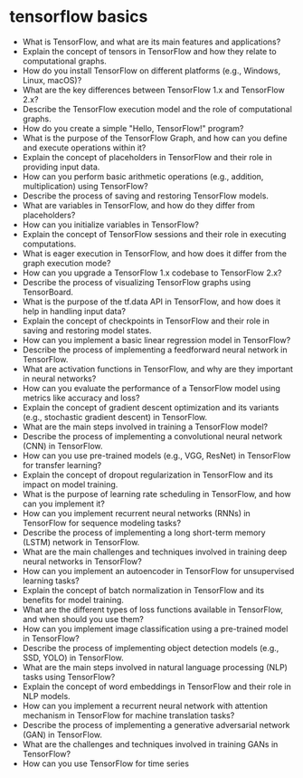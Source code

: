 # tensorflow basics

- What is TensorFlow, and what are its main features and applications?
- Explain the concept of tensors in TensorFlow and how they relate to computational graphs.
- How do you install TensorFlow on different platforms (e.g., Windows, Linux, macOS)?
- What are the key differences between TensorFlow 1.x and TensorFlow 2.x?
- Describe the TensorFlow execution model and the role of computational graphs.
- How do you create a simple "Hello, TensorFlow!" program?
- What is the purpose of the TensorFlow Graph, and how can you define and execute operations within it?
- Explain the concept of placeholders in TensorFlow and their role in providing input data.
- How can you perform basic arithmetic operations (e.g., addition, multiplication) using TensorFlow?
- Describe the process of saving and restoring TensorFlow models.
- What are variables in TensorFlow, and how do they differ from placeholders?
- How can you initialize variables in TensorFlow?
- Explain the concept of TensorFlow sessions and their role in executing computations.
- What is eager execution in TensorFlow, and how does it differ from the graph execution mode?
- How can you upgrade a TensorFlow 1.x codebase to TensorFlow 2.x?
- Describe the process of visualizing TensorFlow graphs using TensorBoard.
- What is the purpose of the tf.data API in TensorFlow, and how does it help in handling input data?
- Explain the concept of checkpoints in TensorFlow and their role in saving and restoring model states.
- How can you implement a basic linear regression model in TensorFlow?
- Describe the process of implementing a feedforward neural network in TensorFlow.
- What are activation functions in TensorFlow, and why are they important in neural networks?
- How can you evaluate the performance of a TensorFlow model using metrics like accuracy and loss?
- Explain the concept of gradient descent optimization and its variants (e.g., stochastic gradient descent) in TensorFlow.
- What are the main steps involved in training a TensorFlow model?
- Describe the process of implementing a convolutional neural network (CNN) in TensorFlow.
- How can you use pre-trained models (e.g., VGG, ResNet) in TensorFlow for transfer learning?
- Explain the concept of dropout regularization in TensorFlow and its impact on model training.
- What is the purpose of learning rate scheduling in TensorFlow, and how can you implement it?
- How can you implement recurrent neural networks (RNNs) in TensorFlow for sequence modeling tasks?
- Describe the process of implementing a long short-term memory (LSTM) network in TensorFlow.
- What are the main challenges and techniques involved in training deep neural networks in TensorFlow?
- How can you implement an autoencoder in TensorFlow for unsupervised learning tasks?
- Explain the concept of batch normalization in TensorFlow and its benefits for model training.
- What are the different types of loss functions available in TensorFlow, and when should you use them?
- How can you implement image classification using a pre-trained model in TensorFlow?
- Describe the process of implementing object detection models (e.g., SSD, YOLO) in TensorFlow.
- What are the main steps involved in natural language processing (NLP) tasks using TensorFlow?
- Explain the concept of word embeddings in TensorFlow and their role in NLP models.
- How can you implement a recurrent neural network with attention mechanism in TensorFlow for machine translation tasks?
- Describe the process of implementing a generative adversarial network (GAN) in TensorFlow.
- What are the challenges and techniques involved in training GANs in TensorFlow?
- How can you use TensorFlow for time series